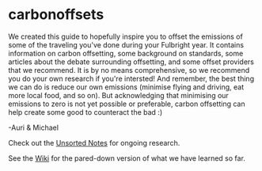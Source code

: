 # carbonoffsets

We created this guide to hopefully inspire you to offset the emissions of some of the traveling you've done during your Fulbright year. It contains information on carbon offsetting, some background on standards, some articles about the debate surrounding offsetting, and some offset providers that we recommend. It is by no means comprehensive, so we recommend you do your own research if you're intersted! And remember, the best thing we can do is reduce our own emissions (minimise flying and driving, eat more local food, and so on). But acknowledging that minimising our emissions to zero is not yet possible or preferable, carbon offsetting can help create some good to counteract the bad :)

-Auri & Michael

Check out the [Unsorted Notes](./UnsortedNotes.md) for ongoing research.

See the [Wiki](https://github.com/aurimasmb/carbonoffsets/wiki) for the pared-down version of what we have learned so far.

